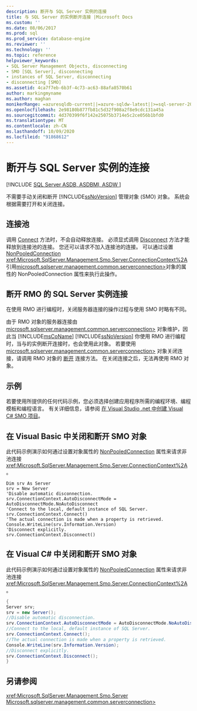 ```yaml
---
description: 断开与 SQL Server 实例的连接
title: 与 SQL Server 的实例断开连接 |Microsoft Docs
ms.custom: ''
ms.date: 08/06/2017
ms.prod: sql
ms.prod_service: database-engine
ms.reviewer: ''
ms.technology: ''
ms.topic: reference
helpviewer_keywords:
- SQL Server Management Objects, disconnecting
- SMO [SQL Server], disconnecting
- instances of SQL Server, disconnecting
- disconnecting [SMO]
ms.assetid: 4ca7f7eb-6b3f-4c73-ac63-88afa8570b61
author: markingmyname
ms.author: maghan
monikerRange: =azuresqldb-current||=azure-sqldw-latest||>=sql-server-2016||=sqlallproducts-allversions||>=sql-server-linux-2017||=azuresqldb-mi-current
ms.openlocfilehash: 2e98180b877fb81c5d32f908a2f8e9cdc131a45a
ms.sourcegitcommit: 4d370399f6f142e25075b3714e5c2ce056b1bfd0
ms.translationtype: MT
ms.contentlocale: zh-CN
ms.lasthandoff: 10/09/2020
ms.locfileid: "91868612"
---
```

# <a name="disconnecting-from-an-instance-of-sql-server"></a>断开与 SQL Server 实例的连接
[!INCLUDE [SQL Server ASDB, ASDBMI, ASDW ](../../../includes/applies-to-version/sql-asdb-asdbmi-asa.md)]

  不需要手动关闭和断开 [!INCLUDE[ssNoVersion](../../../includes/ssnoversion-md.md)] 管理对象 (SMO) 对象。 系统会根据需要打开和关闭连接。  
  
## <a name="connection-pooling"></a>连接池  
 调用 [Connect](/previous-versions/sql/sql-server-2014/ms199449(v=sql.120)) 方法时，不会自动释放连接。 必须显式调用 [Disconnect](/previous-versions/sql/sql-server-2014/ms199428(v=sql.120)) 方法才能释放到连接池的连接。 您还可以请求不加入连接池的连接。 可以通过设置[NonPooledConnection](/previous-versions/sql/sql-server-2014/ms214357(v=sql.120)) <xref:Microsoft.SqlServer.Management.Smo.Server.ConnectionContext%2A> 引用[microsoft.sqlserver.management.common.serverconnection>](/previous-versions/sql/sql-server-2014/ms218641(v=sql.120))对象的属性的 NonPooledConnection 属性来执行此操作。  
  
## <a name="disconnecting-from-an-instance-of-sql-server-for-rmo"></a>断开 RMO 的 SQL Server 实例连接  
 在使用 RMO 进行编程时，关闭服务器连接的操作过程与使用 SMO 时略有不同。  
  
 由于 RMO 对象的服务器连接由 [microsoft.sqlserver.management.common.serverconnection>](/previous-versions/sql/sql-server-2014/ms218641(v=sql.120)) 对象维护，因此当 [!INCLUDE[msCoName](../../../includes/msconame-md.md)] [!INCLUDE[ssNoVersion](../../../includes/ssnoversion-md.md)] 你使用 RMO 进行编程时，当与的实例断开连接时，也会使用此对象。 若要使用 [microsoft.sqlserver.management.common.serverconnection>](/previous-versions/sql/sql-server-2014/ms218641(v=sql.120)) 对象关闭连接，请调用 RMO 对象的 [断开](/previous-versions/sql/sql-server-2014/ms199428(v=sql.120)) 连接方法。 在关闭连接之后，无法再使用 RMO 对象。  
  
## <a name="example"></a>示例  
若要使用所提供的任何代码示例，您必须选择创建应用程序所需的编程环境、编程模板和编程语言。 有关详细信息，请参阅 [在 Visual Studio .net 中创建 Visual C&#35; SMO 项目](../../../relational-databases/server-management-objects-smo/how-to-create-a-visual-csharp-smo-project-in-visual-studio-net.md)。  
 
  
## <a name="closing-and-disconnecting-an-smo-object-in-visual-basic"></a>在 Visual Basic 中关闭和断开 SMO 对象  
 此代码示例演示如何通过设置对象属性的 [NonPooledConnection](/previous-versions/sql/sql-server-2014/ms214357(v=sql.120)) 属性来请求非池连接 <xref:Microsoft.SqlServer.Management.Smo.Server.ConnectionContext%2A> 。  
  
```VBNET
Dim srv As Server
srv = New Server
'Disable automatic disconnection.
srv.ConnectionContext.AutoDisconnectMode = AutoDisconnectMode.NoAutoDisconnect
'Connect to the local, default instance of SQL Server.
srv.ConnectionContext.Connect()
'The actual connection is made when a property is retrieved.
Console.WriteLine(srv.Information.Version)
'Disconnect explicitly.
srv.ConnectionContext.Disconnect()
```
  
## <a name="closing-and-disconnecting-an-smo-object-in-visual-c"></a>在 Visual C# 中关闭和断开 SMO 对象  
 此代码示例演示如何通过设置对象属性的 [NonPooledConnection](/previous-versions/sql/sql-server-2014/ms214357(v=sql.120)) 属性来请求非池连接 <xref:Microsoft.SqlServer.Management.Smo.Server.ConnectionContext%2A> 。  
  
```csharp  
{   
Server srv;   
srv = new Server();   
//Disable automatic disconnection.   
srv.ConnectionContext.AutoDisconnectMode = AutoDisconnectMode.NoAutoDisconnect;   
//Connect to the local, default instance of SQL Server.   
srv.ConnectionContext.Connect();   
//The actual connection is made when a property is retrieved.   
Console.WriteLine(srv.Information.Version);   
//Disconnect explicitly.   
srv.ConnectionContext.Disconnect();  
}  
```  
  
## <a name="see-also"></a>另请参阅  
 <xref:Microsoft.SqlServer.Management.Smo.Server>   
 [Microsoft.sqlserver.management.common.serverconnection>](/previous-versions/sql/sql-server-2014/ms218641(v=sql.120))  
  
